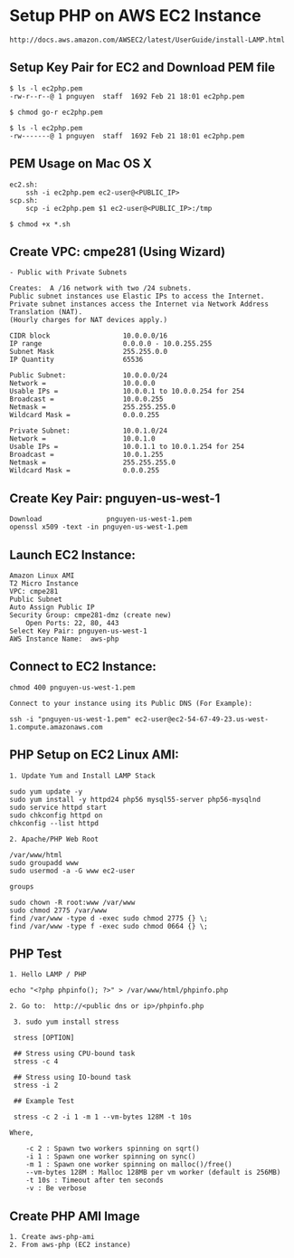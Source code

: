 
# Setup PHP on AWS EC2 Instance

    http://docs.aws.amazon.com/AWSEC2/latest/UserGuide/install-LAMP.html
    
## Setup Key Pair for EC2 and Download PEM file

    $ ls -l ec2php.pem 
    -rw-r--r--@ 1 pnguyen  staff  1692 Feb 21 18:01 ec2php.pem

    $ chmod go-r ec2php.pem 

    $ ls -l ec2php.pem 
    -rw-------@ 1 pnguyen  staff  1692 Feb 21 18:01 ec2php.pem

## PEM Usage on Mac OS X
    
    ec2.sh:
        ssh -i ec2php.pem ec2-user@<PUBLIC_IP> 
    scp.sh:
        scp -i ec2php.pem $1 ec2-user@<PUBLIC_IP>:/tmp 

    $ chmod +x *.sh


## Create VPC:  cmpe281 (Using Wizard)

    - Public with Private Subnets

    Creates:  A /16 network with two /24 subnets. 
    Public subnet instances use Elastic IPs to access the Internet. 
    Private subnet instances access the Internet via Network Address Translation (NAT).  
    (Hourly charges for NAT devices apply.)

    CIDR block          		10.0.0.0/16 
    IP range    				0.0.0.0 - 10.0.255.255   
    Subnet Mask        			255.255.0.0  
    IP Quantity       			65536   

    Public Subnet:				10.0.0.0/24
    Network =               	10.0.0.0
    Usable IPs =            	10.0.0.1 to 10.0.0.254 for 254
    Broadcast =             	10.0.0.255
    Netmask =               	255.255.255.0
    Wildcard Mask =         	0.0.0.255

    Private Subnet:         	10.0.1.0/24
    Network =               	10.0.1.0
    Usable IPs =            	10.0.1.1 to 10.0.1.254 for 254
    Broadcast =             	10.0.1.255
    Netmask =               	255.255.255.0
    Wildcard Mask =         	0.0.0.255


## Create Key Pair: pnguyen-us-west-1

    Download                pnguyen-us-west-1.pem
    openssl x509 -text -in pnguyen-us-west-1.pem

    
## Launch EC2 Instance:

    Amazon Linux AMI 
    T2 Micro Instance
    VPC: cmpe281
    Public Subnet
    Auto Assign Public IP
    Security Group: cmpe281-dmz (create new)
        Open Ports: 22, 80, 443
    Select Key Pair: pnguyen-us-west-1
    AWS Instance Name:  aws-php

## Connect to EC2 Instance:

    chmod 400 pnguyen-us-west-1.pem
    
    Connect to your instance using its Public DNS (For Example):
    
    ssh -i "pnguyen-us-west-1.pem" ec2-user@ec2-54-67-49-23.us-west-1.compute.amazonaws.com

    
## PHP Setup on EC2 Linux AMI:

    1. Update Yum and Install LAMP Stack

    sudo yum update -y
    sudo yum install -y httpd24 php56 mysql55-server php56-mysqlnd
    sudo service httpd start
    sudo chkconfig httpd on
    chkconfig --list httpd

    2. Apache/PHP Web Root

    /var/www/html
    sudo groupadd www
    sudo usermod -a -G www ec2-user

    groups

    sudo chown -R root:www /var/www
    sudo chmod 2775 /var/www
    find /var/www -type d -exec sudo chmod 2775 {} \;
    find /var/www -type f -exec sudo chmod 0664 {} \;


## PHP Test

    1. Hello LAMP / PHP

    echo "<?php phpinfo(); ?>" > /var/www/html/phpinfo.php

    2. Go to:  http://<public dns or ip>/phpinfo.php

	 3. sudo yum install stress

	 stress [OPTION]
	 
	 ## Stress using CPU-bound task
	 stress -c 4
	 
	 ## Stress using IO-bound task 
	 stress -i 2
    
     ## Example Test

     stress -c 2 -i 1 -m 1 --vm-bytes 128M -t 10s

    Where,

        -c 2 : Spawn two workers spinning on sqrt()
        -i 1 : Spawn one worker spinning on sync()
        -m 1 : Spawn one worker spinning on malloc()/free()
        --vm-bytes 128M : Malloc 128MB per vm worker (default is 256MB)
        -t 10s : Timeout after ten seconds
        -v : Be verbose

## Create PHP AMI Image

	1. Create aws-php-ami
	2. From aws-php (EC2 instance)

	








